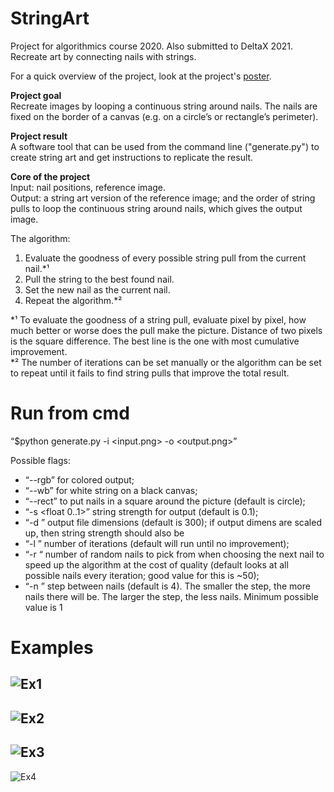 # StringArt
Project for algorithmics course 2020. Also submitted  to DeltaX 2021. Recreate art by connecting nails with strings.

For a quick overview of the project, look at the project's [poster](https://raw.githubusercontent.com/kaspar98/StringArt/main/Algoritmika%20poster%20puhtand.pdf).

**Project goal**<br>
Recreate images by looping a continuous string around nails. The nails are fixed on the border of a canvas (e.g. on a circle’s or rectangle’s perimeter).

**Project result**<br>
A software tool that can be used from the command line ("generate.py") to create string art and get instructions to replicate the result.

**Core of the project**<br>
Input: nail positions, reference image.<br>
Output: a string art version of the reference image; and the order of string pulls to loop the continuous string around nails, which gives the output image. 

The algorithm:<br>
1) Evaluate the goodness of every possible string pull from the current nail.*¹ <br>
2) Pull the string to the best found nail. <br>
3) Set the new nail as the current nail. <br>
4) Repeat the algorithm.*²<br>

*¹ To evaluate the goodness of a string pull, evaluate pixel by pixel, how much better or worse does the pull make the picture. Distance of two pixels is the square difference. The best line is the one with most cumulative improvement.<br>
*² The number of iterations can be set manually or the algorithm can be set to repeat until it fails to find string pulls that improve the total result.<br>

# Run from cmd
“$python generate.py -i <input.png> -o <output.png>” <br>

Possible flags:
* “--rgb” for colored output;<br>
* “--wb” for white string on a black canvas;<br>
* “--rect” to put nails in a square around the picture (default is circle);<br>
* “-s <float 0..1>” string strength for output (default is 0.1);<br>
* “-d <int>” output file dimensions (default is 300); if output dimens are scaled up, then string strength should also be<br>
* “-l <int>” number of iterations (default will run until no improvement);<br>
* “-r <int>“ number of random nails to pick from when choosing the next nail to speed up the algorithm at the cost of quality (default looks at all possible nails every iteration; good value for this is ~50);<br>
* “-n <int>” step between nails (default is 4). The smaller the step, the more nails there will be. The larger the step, the less nails. Minimum possible value is 1<br>

# Examples
![Ex1](https://raw.githubusercontent.com/kaspar98/StringArt/main/examples/Algoritmika%20fig%201.png)
--------
![Ex2](https://raw.githubusercontent.com/kaspar98/StringArt/main/examples/Algoritmika%20projekt%20fig%202.png)
--------
![Ex3](https://raw.githubusercontent.com/kaspar98/StringArt/main/examples/Algoritmika%20fig%203.png)
--------
![Ex4](https://raw.githubusercontent.com/kaspar98/StringArt/main/examples/Algoritmika%20fig%204.png)
